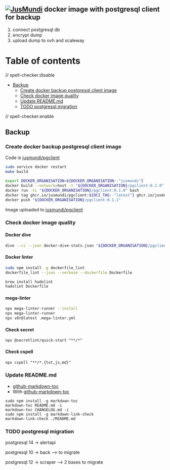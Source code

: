 <!-- markdown-link-check-disable-next-line -->
## [![JusMundi](https://media-exp1.licdn.com/dms/image/C4D0BAQFkFSDZh9uBpg/company-logo_200_200/0/1519903803617?e=2147483647&v=beta&t=wAWk1qgiv69WUS_PyOx-7apQTDnJXvBnvMCBmqO9Tew)](https://gitlab.com/jusmundi-group/web/infrastructure) docker image with postgresql client for backup

1. connect postgresql db
2. encrypt dump
3. upload dump to ovh and scaleway

# Table of contents

<!-- markdown-link-check-disable -->

// spell-checker:disable

<!-- toc -->

- [Backup](#backup)
  * [Create docker backup postgresql client image](#create-docker-backup-postgresql-client-image)
  * [Check docker image quality](#check-docker-image-quality)
  * [Update README.md](#update-readmemd)
  * [TODO postgresql migration](#todo-postgresql-migration)

<!-- tocstop -->

// spell-checker:enable

<!-- markdown-link-check-enable -->

## Backup

### Create docker backup postgresql client image

Code is [jusmundi/pgclient](https://github.com/jusmundi/docker-pgclient)

```bash
sudo service docker restart
make build
```

```bash
export DOCKER_ORGANISATION=${DOCKER_ORGANISATION:-"jusmundi"}
docker build --network=host -t "${DOCKER_ORGANISATION}/pgclient:0.1.0" --squash .
docker run -ti "${DOCKER_ORGANISATION}/pgclient:0.1.0" bash
docker tag ghcr.io/jusmundi/pgclient:${OCI_TAG:-"latest"} ghcr.io/jusmundi/pgclient:0.1.1
docker push "${DOCKER_ORGANISATION}/pgclient:0.1.1"
```

Image uploaded to [jusmundi/pgclient](https://hub.docker.com/r/jusmundi/pgclient/tags)

### Check docker image quality

#### Docker dive

```bash
dive --ci --json docker-dive-stats.json "${DOCKER_ORGANISATION}/pgclient:0.1.0" 1>docker-dive.log 2>docker-dive-error.log
```

#### Docker linter

```bash
sudo npm install -g dockerfile_lint
dockerfile_lint --json --verbose --dockerfile Dockerfile
```

```bash
brew install hadolint
hadolint Dockerfile
```

#### mega-linter

```bash
npx mega-linter-runner --install
npx mega-linter-runner
npx v8r@latest .mega-linter.yml
```

#### Check secret

```
npx @secretlint/quick-start "**/*"
```

#### Check cspell

```
npx cspell "**/*.{txt,js,md}"
```

### Update README.md

* [github-markdown-toc](https://github.com/jonschlinkert/markdown-toc)
* With [github-markdown-toc](https://github.com/Lucas-C/pre-commit-hooks-nodejs)

```
sudo npm install -g markdown-toc
markdown-toc README.md -i
markdown-toc CHANGELOG.md -i
sudo npm install -g markdown-link-check
markdown-link-check ./README.md
```

### TODO postgresql migration

  postgresql 14 -> alertapi

  postgresql 10 -> back --> to migrate

  postgresql 12 -> scraper --> 2 bases to migrate
